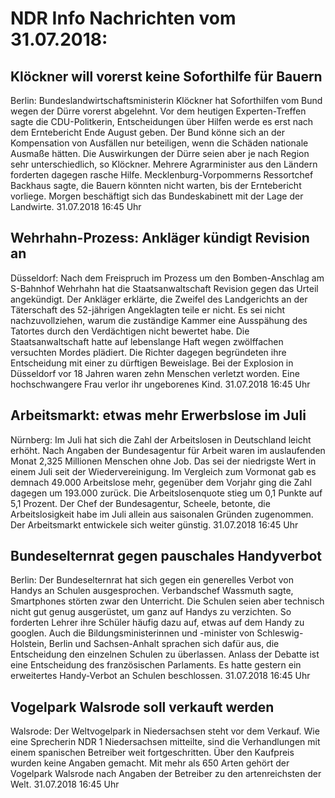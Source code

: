 # NDR Info Nachrichten vom 31.07.2018:


## Klöckner will vorerst keine Soforthilfe für Bauern
Berlin: Bundeslandwirtschaftsministerin Klöckner hat Soforthilfen vom Bund wegen der Dürre vorerst abgelehnt. Vor dem heutigen Experten-Treffen sagte die CDU-Politkerin, Entscheidungen über Hilfen werde es erst nach dem Erntebericht Ende August geben. Der Bund könne sich an der Kompensation von Ausfällen nur beteiligen, wenn die Schäden nationale Ausmaße hätten. Die Auswirkungen der Dürre seien aber je nach Region sehr unterschiedlich, so Klöckner. Mehrere Agrarminister aus den Ländern forderten dagegen rasche Hilfe. Mecklenburg-Vorpommerns Ressortchef Backhaus sagte, die Bauern könnten nicht warten, bis der Erntebericht vorliege. Morgen beschäftigt sich das Bundeskabinett mit der Lage der Landwirte. 31.07.2018 16:45 Uhr 

## Wehrhahn-Prozess: Ankläger kündigt Revision an
Düsseldorf: Nach dem Freispruch im Prozess um den Bomben-Anschlag am S-Bahnhof Wehrhahn hat die Staatsanwaltschaft Revision gegen das Urteil angekündigt. Der Ankläger erklärte, die Zweifel des Landgerichts an der Täterschaft des 52-jährigen Angeklagten teile er nicht. Es sei nicht nachzuvollziehen, warum die zuständige Kammer eine Ausspähung des Tatortes durch den Verdächtigen nicht bewertet habe. Die Staatsanwaltschaft hatte auf lebenslange Haft wegen zwölffachen versuchten Mordes plädiert. Die Richter dagegen begründeten ihre Entscheidung mit einer zu dürftigen Beweislage. Bei der Explosion in Düsseldorf vor 18 Jahren waren zehn Menschen verletzt worden. Eine hochschwangere Frau verlor ihr ungeborenes Kind. 31.07.2018 16:45 Uhr 

## Arbeitsmarkt: etwas mehr Erwerbslose im Juli
Nürnberg: Im Juli hat sich die Zahl der Arbeitslosen in Deutschland leicht erhöht. Nach Angaben der Bundesagentur für Arbeit waren im auslaufenden Monat 2,325 Millionen Menschen ohne Job. Das sei der niedrigste Wert in einem Juli seit der Wiedervereinigung. Im Vergleich zum Vormonat gab es demnach 49.000 Arbeitslose mehr, gegenüber dem Vorjahr ging die Zahl dagegen um 193.000 zurück. Die Arbeitslosenquote stieg um 0,1 Punkte auf 5,1 Prozent. Der Chef der Bundesagentur, Scheele, betonte, die Arbeitslosigkeit habe im Juli allein aus saisonalen Gründen zugenommen. Der Arbeitsmarkt entwickele sich weiter günstig. 31.07.2018 16:45 Uhr 

## Bundeselternrat gegen pauschales Handyverbot
Berlin: Der Bundeselternrat hat sich gegen ein generelles Verbot von Handys an Schulen ausgesprochen. Verbandschef Wassmuth sagte, Smartphones störten zwar den Unterricht. Die Schulen seien aber technisch nicht gut genug ausgerüstet, um ganz auf Handys zu verzichten. So forderten Lehrer ihre Schüler häufig dazu auf, etwas auf dem Handy zu googlen. Auch die Bildungsministerinnen und -minister von Schleswig-Holstein, Berlin und Sachsen-Anhalt sprachen sich dafür aus, die Entscheidung den einzelnen Schulen zu überlassen. Anlass der Debatte ist eine Entscheidung des französischen Parlaments. Es hatte gestern ein erweitertes Handy-Verbot an Schulen beschlossen. 31.07.2018 16:45 Uhr 

## Vogelpark Walsrode soll verkauft werden
Walsrode: Der Weltvogelpark in Niedersachsen steht vor dem Verkauf. Wie eine Sprecherin NDR 1 Niedersachsen mitteilte, sind die Verhandlungen mit einem spanischen Betreiber weit fortgeschritten. Über den Kaufpreis wurden keine Angaben gemacht. Mit mehr als 650 Arten gehört der Vogelpark Walsrode nach Angaben der Betreiber zu den artenreichsten der Welt. 31.07.2018 16:45 Uhr 
